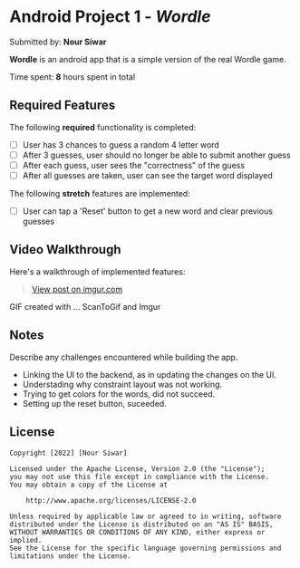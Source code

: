 # Android Project 1 - *Wordle*

Submitted by: **Nour Siwar**

**Wordle** is an android app that is a simple version of the real Wordle game.

Time spent: **8** hours spent in total

## Required Features

The following **required** functionality is completed:

* [ ] User has 3 chances to guess a random 4 letter word
* [ ] After 3 guesses, user should no longer be able to submit another guess
* [ ] After each guess, user sees the "correctness" of the guess
* [ ] After all guesses are taken, user can see the target word displayed

The following **stretch** features are implemented:

* [ ] User can tap a 'Reset' button to get a new word and clear previous guesses

## Video Walkthrough

Here's a walkthrough of implemented features:

<blockquote class="imgur-embed-pub" lang="en" data-id="ZJzhYJh"><a href="https://imgur.com/ZJzhYJh">View post on imgur.com</a></blockquote>

<!-- Tools-->
GIF created with ... ScanToGif and Imgur

## Notes

Describe any challenges encountered while building the app.
* Linking the UI to the backend, as in updating the changes on the UI.
* Understading why constraint layout was not working.
* Trying to get colors for the words, did not succeed.
* Setting up the reset button, suceeded.

## License

    Copyright [2022] [Nour Siwar]

    Licensed under the Apache License, Version 2.0 (the "License");
    you may not use this file except in compliance with the License.
    You may obtain a copy of the License at

        http://www.apache.org/licenses/LICENSE-2.0

    Unless required by applicable law or agreed to in writing, software
    distributed under the License is distributed on an "AS IS" BASIS,
    WITHOUT WARRANTIES OR CONDITIONS OF ANY KIND, either express or implied.
    See the License for the specific language governing permissions and
    limitations under the License.
